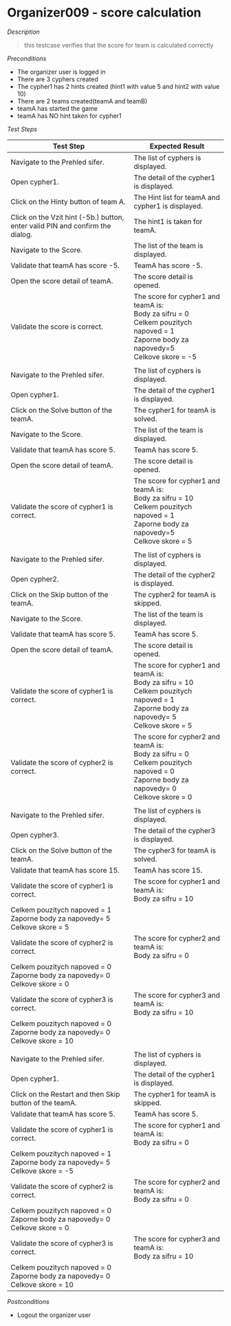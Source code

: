 # Organizer009 - score calculation

*Description*
>this testcase verifies that the score for team is calculated correctly

*Preconditions*
* The organizer user is logged in
* There are 3 cyphers created
* The cypher1 has 2 hints created (hint1 with value 5 and hint2 with value 10)
* There are 2 teams created(teamA and teamB)
* teamA has started the game
* teamA has NO hint taken for cypher1

*Test Steps*

|Test Step|Expected Result|
|---------|---------------|
|Navigate to the Prehled sifer.|The list of cyphers is displayed.|
|Open cypher1.|The detail of the cypher1 is displayed.|
|Click on the Hinty button of team A.|The Hint list for teamA and cypher1 is displayed.|
|Click on the Vzit hint (-5b.) button, enter valid PIN and confirm the dialog.|The hint1 is taken for teamA.|
|Navigate to the Score.|The list of the team is displayed.|
|Validate that teamA has score -5.|TeamA has score -5.|
|Open the score detail of teamA.|The score detail is opened.|
|Validate the score is correct.|The score for cypher1 and teamA is:<br>Body za sifru = 0<br>Celkem pouzitych napoved = 1<br>Zaporne body za napovedy=5<br>Celkove skore = -5|
|||
|Navigate to the Prehled sifer.|The list of cyphers is displayed.|
|Open cypher1.|The detail of the cypher1 is displayed.|
|Click on the Solve button of the teamA.|The cypher1 for teamA is solved.|
|Navigate to the Score.|The list of the team is displayed.|
|Validate that teamA has score 5.|TeamA has score 5.|
|Open the score detail of teamA.|The score detail is opened.|
|Validate the score of cypher1 is correct.|The score for cypher1 and teamA is:<br>Body za sifru = 10<br>Celkem pouzitych napoved = 1<br>Zaporne body za napovedy=5<br>Celkove skore = 5|
|||
|Navigate to the Prehled sifer.|The list of cyphers is displayed.|
|Open cypher2.|The detail of the cypher2 is displayed.|
|Click on the Skip button of the teamA.|The cypher2 for teamA is skipped.|
|Navigate to the Score.|The list of the team is displayed.|
|Validate that teamA has score 5.|TeamA has score 5.|
|Open the score detail of teamA.|The score detail is opened.|
|Validate the score of cypher1 is correct.|The score for cypher1 and teamA is:<br>Body za sifru = 10<br>Celkem pouzitych napoved = 1<br>Zaporne body za napovedy= 5<br>Celkove skore = 5|
|Validate the score of cypher2 is correct.|The score for cypher2 and teamA is:<br>Body za sifru = 0<br>Celkem pouzitych napoved = 0<br>Zaporne body za napovedy= 0<br>Celkove skore = 0|
|||
|Navigate to the Prehled sifer.|The list of cyphers is displayed.|
|Open cypher3.|The detail of the cypher3 is displayed.|
|Click on the Solve button of the teamA.|The cypher3 for teamA is solved.|
|Validate that teamA has score 15.|TeamA has score 15.|
|Validate the score of cypher1 is correct.|The score for cypher1 and teamA is:<br>Body za sifru = 10<br>
Celkem pouzitych napoved = 1<br>Zaporne body za napovedy= 5<br>Celkove skore = 5|
|Validate the score of cypher2 is correct.|The score for cypher2 and teamA is:<br>Body za sifru = 0<br>
Celkem pouzitych napoved = 0<br>Zaporne body za napovedy= 0<br>Celkove skore = 0|
|Validate the score of cypher3 is correct.|The score for cypher3 and teamA is:<br>Body za sifru = 10<br>
Celkem pouzitych napoved = 0<br>Zaporne body za napovedy= 0<br>Celkove skore = 10|
|||
|Navigate to the Prehled sifer.|The list of cyphers is displayed.|
|Open cypher1.|The detail of the cypher1 is displayed.|
|Click on the Restart and then Skip button of the teamA.|The cypher1 for teamA is skipped.|
|Validate that teamA has score 5.|TeamA has score 5.|
|Validate the score of cypher1 is correct.|The score for cypher1 and teamA is:<br>Body za sifru = 0<br>
Celkem pouzitych napoved = 1<br>Zaporne body za napovedy= 5<br>Celkove skore = -5|
|Validate the score of cypher2 is correct.|The score for cypher2 and teamA is:<br>Body za sifru = 0<br>
Celkem pouzitych napoved = 0<br>Zaporne body za napovedy= 0<br>Celkove skore = 0|
|Validate the score of cypher3 is correct.|The score for cypher3 and teamA is:<br>Body za sifru = 10<br>
Celkem pouzitych napoved = 0<br>Zaporne body za napovedy= 0<br>Celkove skore = 10|

*Postconditions*
* Logout the organizer user